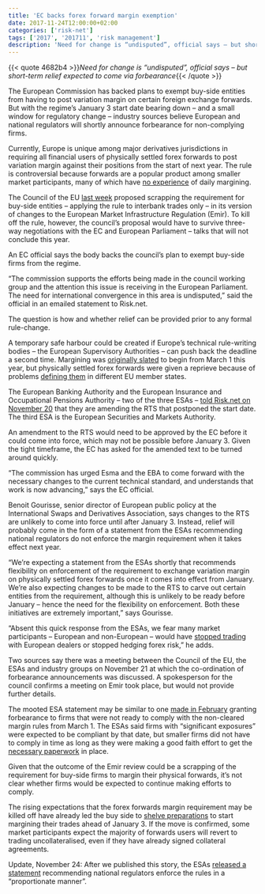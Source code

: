 ```yaml
---
title: 'EC backs forex forward margin exemption'
date: 2017-11-24T12:00:00+02:00
categories: ['risk-net']
tags: ['2017', '201711', 'risk management']
description: 'Need for change is “undisputed”, official says – but short-term relief expected to come via forbearance'
---
```


{{< quote 4682b4 >}}_Need for change is “undisputed”, official says – but short-term relief expected to come via forbearance_{{< /quote >}}

The European Commission has backed plans to exempt buy-side entities from having to post variation margin on certain foreign exchange forwards. But with the regime’s January 3 start date bearing down – and a small window for regulatory change – industry sources believe European and national regulators will shortly announce forbearance for non-complying firms.

Currently, Europe is unique among major derivatives jurisdictions in requiring all financial users of physically settled forex forwards to post variation margin against their positions from the start of next year. The rule is controversial because forwards are a popular product among smaller market participants, many of which have [no experience](https://www.risk.net/derivatives/2480707/buy-side-firms-seek-urgent-vm-relief) of daily margining.

The Council of the EU [last week](https://www.risk.net/derivatives/5359331/eu-proposals-feed-hopes-of-fx-forward-vm-relief) proposed scrapping the requirement for buy-side entities – applying the rule to interbank trades only – in its version of changes to the European Market Infrastructure Regulation (Emir). To kill off the rule, however, the council’s proposal would have to survive three-way negotiations with the EC and European Parliament – talks that will not conclude this year.

An EC official says the body backs the council’s plan to exempt buy-side firms from the regime.

“The commission supports the efforts being made in the council working group and the attention this issue is receiving in the European Parliament. The need for international convergence in this area is undisputed,” said the official in an emailed statement to Risk.net.

The question is how and whether relief can be provided prior to any formal rule-change.

A temporary safe harbour could be created if Europe’s technical rule-writing bodies – the European Supervisory Authorities – can push back the deadline a second time. Margining was [originally slated](https://www.risk.net/regulation/2479367/giancarlo-march-vm-deadline-massive-challenge) to begin from March 1 this year, but physically settled forex forwards were given a reprieve because of problems [defining them](https://www.risk.net/derivatives/currency-derivatives/3848476/forex-swap-margin-treatment-uncertain-ahead-of-vm-deadline) in different EU member states.

The European Banking Authority and the European Insurance and Occupational Pensions Authority – two of the three ESAs – [told Risk.net on November 20](https://www.risk.net/derivatives/5360171/eba-and-eiopa-confirm-changes-to-vm-rule-for-forwards) that they are amending the RTS that postponed the start date. The third ESA is the European Securities and Markets Authority.

An amendment to the RTS would need to be approved by the EC before it could come into force, which may not be possible before January 3. Given the tight timeframe, the EC has asked for the amended text to be turned around quickly.

“The commission has urged Esma and the EBA to come forward with the necessary changes to the current technical standard, and understands that work is now advancing,” says the EC official.

Benoit Gourisse, senior director of European public policy at the International Swaps and Derivatives Association, says changes to the RTS are unlikely to come into force until after January 3. Instead, relief will probably come in the form of a statement from the ESAs recommending national regulators do not enforce the margin requirement when it takes effect next year.

“We’re expecting a statement from the ESAs shortly that recommends flexibility on enforcement of the requirement to exchange variation margin on physically settled forex forwards once it comes into effect from January. We’re also expecting changes to be made to the RTS to carve out certain entities from the requirement, although this is unlikely to be ready before January – hence the need for the flexibility on enforcement. Both these initiatives are extremely important,” says Gourisse.

“Absent this quick response from the ESAs, we fear many market participants – European and non-European – would have [stopped trading](https://www.risk.net/derivatives/5313881/fx-forwards-users-drop-eu-banks-over-margin-rule) with European dealers or stopped hedging forex risk,” he adds.

Two sources say there was a meeting between the Council of the EU, the ESAs and industry groups on November 21 at which the co-ordination of forbearance announcements was discussed. A spokesperson for the council confirms a meeting on Emir took place, but would not provide further details.

The mooted ESA statement may be similar to one [made in February](https://www.risk.net/derivatives/3936751/regulators-relent-ahead-of-vm-big-bang) granting forbearance to firms that were not ready to comply with the non-cleared margin rules from March 1. The ESAs said firms with “significant exposures” were expected to be compliant by that date, but smaller firms did not have to comply in time as long as they were making a good faith effort to get the [necessary paperwork](https://www.risk.net/derivatives/2478801/docs-shock-how-dealers-are-tackling-the-vm-deadline) in place.

Given that the outcome of the Emir review could be a scrapping of the requirement for buy-side firms to margin their physical forwards, it’s not clear whether firms would be expected to continue making efforts to comply.

The rising expectations that the forex forwards margin requirement may be killed off have already led the buy side to [shelve preparations](https://www.risk.net/derivatives/5361686/buy-side-delays-forex-forward-vm-plans-amid-uncertainty) to start margining their trades ahead of January 3. If the move is confirmed, some market participants expect the majority of forwards users will revert to trading uncollateralised, even if they have already signed collateral agreements.

Update, November 24: After we published this story, the ESAs [released a statement](https://esas-joint-committee.europa.eu/Pages/News/Variation-margin-exchange-for-physically-settled-FX-forwards-under-EMIR-.aspx) recommending national regulators enforce the rules in a “proportionate manner”.

